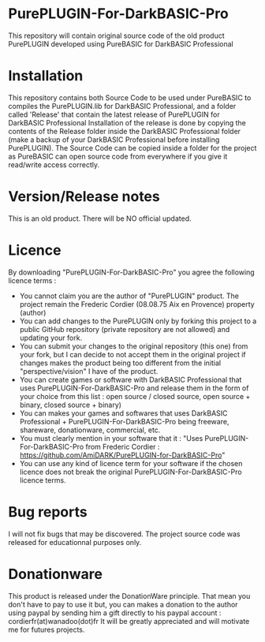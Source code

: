 # PurePLUGIN-For-DarkBASIC-Pro
This repository will contain original source code of the old product PurePLUGIN developed using PureBASIC for DarkBASIC Professional

# Installation 
This repository contains both Source Code to be used under PureBASIC to compiles the PurePLUGIN.lib for DarkBASIC Professional, and a folder called 'Release' that contain the latest release of PurePLUGIN for DarkBASIC Professional
Installation of the release is done by copying the contents of the Release folder inside the DarkBASIC Professional folder (make a backup of your DarkBASIC Professional before installing PurePLUGIN).
The Source Code can be copied inside a folder for the project as PureBASIC can open source code from everywhere if you give it read/write access correctly.

# Version/Release notes
This is an old product. There will be NO official updated.

# Licence
By downloading "PurePLUGIN-For-DarkBASIC-Pro" you agree the following licence terms :
- You cannot claim you are the author of "PurePLUGIN" product. The project remain the Frederic Cordier (08.08.75 Aix en Provence) property (author)
- You can add changes to the PurePLUGIN only by forking this project to a public GitHub repository (private repository are not allowed) and updating your fork.
- You can submit your changes to the original repository (this one) from your fork, but I can decide to not accept them in the original project if changes makes the product being too different from the initial "perspective/vision" I have of the product.
- You can create games or software with DarkBASIC Professional that uses PurePLUGIN-For-DarkBASIC-Pro and release them in the form of your choice from this list : open source / closed source, open source + binary, closed source + binary)
- You can makes your games and softwares that uses DarkBASIC Professional + PurePLUGIN-For-DarkBASIC-Pro being freeware, shareware, donationware, commercial, etc.
- You must clearly mention in your software that it : "Uses PurePLUGIN-For-DarkBASIC-Pro from Frederic Cordier : https://github.com/AmiDARK/PurePLUGIN-for-DarkBASIC-Pro"
- You can use any kind of licence term for your software if the chosen licence does not break the original PurePLUGIN-For-DarkBASIC-Pro licence terms.

# Bug reports
I will not fix bugs that may be discovered. The project source code was released for educationnal purposes only.

# Donationware
This product is released under the DonationWare principle.
That mean you don't have to pay to use it but, you can makes a donation to the author using paypal by sending him a gift directly to his paypal account : cordierfr(at)wanadoo(dot)fr
It will be greatly appreciated and will motivate me for futures projects.

